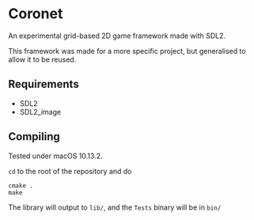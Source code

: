 # Coronet
An experimental grid-based 2D game framework made with SDL2.

This framework was made for a more specific project, but generalised to allow it to be reused.

## Requirements
* SDL2
* SDL2_image

## Compiling
Tested under macOS 10.13.2.

`cd` to the root of the repository and do

```
cmake .
make
```

The library will output to `lib/`, and the `Tests` binary will be in `bin/`